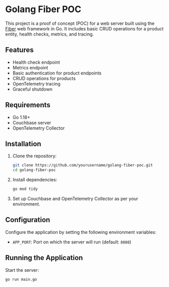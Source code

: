 # Golang Fiber POC

This project is a proof of concept (POC) for a web server built using the [Fiber](https://gofiber.io/) web framework in Go. It includes basic CRUD operations for a product entity, health checks, metrics, and tracing.

## Features

- Health check endpoint
- Metrics endpoint
- Basic authentication for product endpoints
- CRUD operations for products
- OpenTelemetry tracing
- Graceful shutdown

## Requirements

- Go 1.18+
- Couchbase server
- OpenTelemetry Collector

## Installation

1. Clone the repository:
    ```sh
    git clone https://github.com/yourusername/golang-fiber-poc.git
    cd golang-fiber-poc
    ```

2. Install dependencies:
    ```sh
    go mod tidy
    ```

3. Set up Couchbase and OpenTelemetry Collector as per your environment.

## Configuration

Configure the application by setting the following environment variables:

- `APP_PORT`: Port on which the server will run (default: `8080`)

## Running the Application

Start the server:
```sh
go run main.go